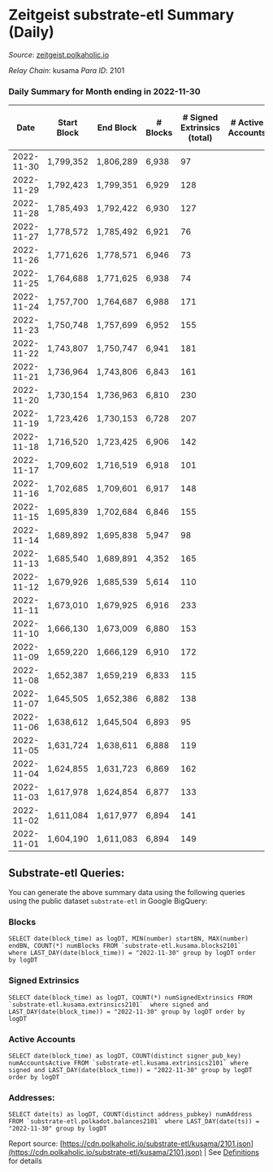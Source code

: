 # Zeitgeist substrate-etl Summary (Daily)

_Source_: [zeitgeist.polkaholic.io](https://zeitgeist.polkaholic.io)

*Relay Chain*: kusama
*Para ID*: 2101



### Daily Summary for Month ending in 2022-11-30


| Date | Start Block | End Block | # Blocks | # Signed Extrinsics (total) | # Active Accounts | # Passive | # New | # Addresses with Balances | # Events | # Transfers | # XCM Transfers In | # XCM Transfers Out |
| ---- | ----------- | --------- | -------- | --------------------------- | ----------------- | --------- | ----- | ------------------------- | -------- | ----------- | ------------------ | ------------------- |
| 2022-11-30 | 1,799,352 | 1,806,289 | 6,938  | 97 |  |  |  | 15,053 | 36,407 | 49  | 2  |   |
| 2022-11-29 | 1,792,423 | 1,799,351 | 6,929  | 128 |  |  |  | 15,053 | 35,550 | 137  | 2  |   |
| 2022-11-28 | 1,785,493 | 1,792,422 | 6,930  | 127 |  |  |  | 15,054 | 36,378 | 71  |   |   |
| 2022-11-27 | 1,778,572 | 1,785,492 | 6,921  | 76 |  |  |  | 15,052 | 34,743 | 46  | 1  |   |
| 2022-11-26 | 1,771,626 | 1,778,571 | 6,946  | 73 |  |  |  | 15,052 | 36,055 | 51  |   |   |
| 2022-11-25 | 1,764,688 | 1,771,625 | 6,938  | 74 |  |  |  | 15,051 | 34,695 | 32  |   |   |
| 2022-11-24 | 1,757,700 | 1,764,687 | 6,988  | 171 |  |  |  |  | 36,777 | 160  |   |   |
| 2022-11-23 | 1,750,748 | 1,757,699 | 6,952  | 155 |  |  |  |  | 35,974 | 74  |   |   |
| 2022-11-22 | 1,743,807 | 1,750,747 | 6,941  | 181 |  |  |  |  | 35,316 | 208  |   |   |
| 2022-11-21 | 1,736,964 | 1,743,806 | 6,843  | 161 |  |  |  |  | 36,249 | 106  | 1  |   |
| 2022-11-20 | 1,730,154 | 1,736,963 | 6,810  | 230 |  |  |  |  | 35,795 | 270  | 1  |   |
| 2022-11-19 | 1,723,426 | 1,730,153 | 6,728  | 207 |  |  |  |  | 34,420 | 183  |   |   |
| 2022-11-18 | 1,716,520 | 1,723,425 | 6,906  | 142 |  |  |  |  | 35,511 | 120  |   |   |
| 2022-11-17 | 1,709,602 | 1,716,519 | 6,918  | 101 |  |  |  |  | 34,080 | 35  | 1  |   |
| 2022-11-16 | 1,702,685 | 1,709,601 | 6,917  | 148 |  |  |  | 15,007 | 35,675 | 91  |   |   |
| 2022-11-15 | 1,695,839 | 1,702,684 | 6,846  | 155 |  |  |  |  | 33,819 | 84  | 1  |   |
| 2022-11-14 | 1,689,892 | 1,695,838 | 5,947  | 98 |  |  |  | 14,993 | 28,466 | 53  | 2  |   |
| 2022-11-13 | 1,685,540 | 1,689,891 | 4,352  | 165 |  |  |  |  | 19,063 | 105  | 1  |   |
| 2022-11-12 | 1,679,926 | 1,685,539 | 5,614  | 110 |  |  |  | 14,991 | 27,902 | 50  | 1  |   |
| 2022-11-11 | 1,673,010 | 1,679,925 | 6,916  | 233 |  |  |  |  | 34,072 | 163  | 2  |   |
| 2022-11-10 | 1,666,130 | 1,673,009 | 6,880  | 153 |  |  |  |  | 34,682 | 72  | 2  |   |
| 2022-11-09 | 1,659,220 | 1,666,129 | 6,910  | 172 |  |  |  |  | 33,540 | 169  | 2  |   |
| 2022-11-08 | 1,652,387 | 1,659,219 | 6,833  | 115 |  |  |  |  | 33,843 | 58  | 17 ($852.88) |   |
| 2022-11-07 | 1,645,505 | 1,652,386 | 6,882  | 138 |  |  |  |  | 32,969 | 38  | 37 ($1,361.09) |   |
| 2022-11-06 | 1,638,612 | 1,645,504 | 6,893  | 95 |  |  |  |  | 33,012 | 106  |   |   |
| 2022-11-05 | 1,631,724 | 1,638,611 | 6,888  | 119 |  |  |  |  | 33,936 | 55  | 2  |   |
| 2022-11-04 | 1,624,855 | 1,631,723 | 6,869  | 162 |  |  |  |  | 33,313 | 168  |   |   |
| 2022-11-03 | 1,617,978 | 1,624,854 | 6,877  | 133 |  |  |  | 14,986 | 33,902 | 97  |   |   |
| 2022-11-02 | 1,611,084 | 1,617,977 | 6,894  | 141 |  |  |  | 14,986 | 33,129 | 123  |   |   |
| 2022-11-01 | 1,604,190 | 1,611,083 | 6,894  | 149 |  |  |  | 14,984 | 34,152 | 120  |   |   |

## Substrate-etl Queries:
You can generate the above summary data using the following queries using the public dataset `substrate-etl` in Google BigQuery:


### Blocks
```
SELECT date(block_time) as logDT, MIN(number) startBN, MAX(number) endBN, COUNT(*) numBlocks FROM `substrate-etl.kusama.blocks2101`  where LAST_DAY(date(block_time)) = "2022-11-30" group by logDT order by logDT
```


### Signed Extrinsics
```
SELECT date(block_time) as logDT, COUNT(*) numSignedExtrinsics FROM `substrate-etl.kusama.extrinsics2101`  where signed and LAST_DAY(date(block_time)) = "2022-11-30" group by logDT order by logDT
```


### Active Accounts
```
SELECT date(block_time) as logDT, COUNT(distinct signer_pub_key) numAccountsActive FROM `substrate-etl.kusama.extrinsics2101` where signed and LAST_DAY(date(block_time)) = "2022-11-30" group by logDT order by logDT
```


### Addresses:
```
SELECT date(ts) as logDT, COUNT(distinct address_pubkey) numAddress FROM `substrate-etl.polkadot.balances2101` where LAST_DAY(date(ts)) = "2022-11-30" group by logDT
```



Report source: [https://cdn.polkaholic.io/substrate-etl/kusama/2101.json](https://cdn.polkaholic.io/substrate-etl/kusama/2101.json) | See [Definitions](/DEFINITIONS.md) for details

